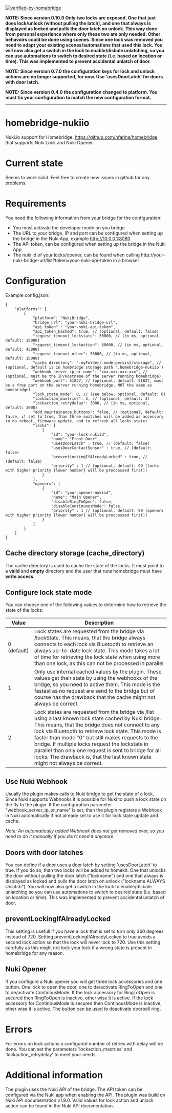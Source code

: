 [![verified-by-homebridge](https://badgen.net/badge/homebridge/verified/purple)](https://github.com/homebridge/homebridge/wiki/Verified-Plugins)

**NOTE: Since version 0.10.0 Only two locks are exposed. One that just does lock/unlock (without pulling the latch), and one that always is
displayed as locked and pulls the door latch on unlock. This way done from personal experience where only these two are only needed. Other behavoirs
could be done using scenes. Since one lock was removed you need to adapt your existing scenes/automations that used this lock. You will now also get a switch in
the lock to enable/disbale unlatching, so you can use automations to switch to desired state (i.e. based on location or time). This was implemented
to prevent accidental unlatch of door.**

**NOTE: Since version 0.7.0 the configuration keys for lock and unlock actions are no longer supported, for now. Use 'usesDoorLatch' for doors with door latch.**

**NOTE: Since version 0.4.0 the configuration changed to platform. You must fix your configuration to match the new configuration format.**

***
# homebridge-nukiio
Nuki.io support for Homebridge: https://github.com/nfarina/homebridge that supports Nuki Lock and Nuki Opener.

# Current state
Seems to work solid. Feel free to create new issues in github for any problems.

# Requirements
You need the following information from your bridge for the configuration:
- You must activate the developer mode on you bridge
- The URL to your bridge, IP and port can be configured when setting up the bridge in the Nuki App, example http://10.0.0.1:8080
- The API token, can be configured when setting up the bridge in the Nuki App
- The nuki id of your locks/opener, can be found when calling http://your-nuki-bridge-url/list?token=your-nuki-api-token in a browser

# Configuration
Example config.json:

    {
        "platforms": [
            {
                "platform": "NukiBridge",
                "bridge_url": "your-nuki-bridge-url",
                "api_token" : "your-nuki-api-token",
                "api_token_hashed": true, // (optional, default: false)
                "request_timeout_lockstate": 30000, // (in ms, optional, default: 15000)
                "request_timeout_lockaction": 60000, // (in ms, optional, default: 45000)
                "request_timeout_other": 30000, // (in ms, optional, default: 15000)
                "cache_directory": ".myFolder/.node-persist/storage", // (optional, default is in hombridge storage path '.homebridge-nukiio')
                "webhook_server_ip_or_name": "xxx.xxx.xxx.xxx", // (optional, must be the IP/Hostname of the server running homebridge)
                "webhook_port": 51827, // (optional, default: 51827, must be a free port on the server running homebridge, NOT the same as homebridge)
                "lock_state_mode": 0, // (see below, optional, default: 0)
                "lockaction_maxtries": 3, // (optional, default: 3)
                "lockaction_retrydelay": 3000, // (in ms, optional, default: 3000)
                "add_maintainance_buttons": false, // (optional, default: false, if set to true, than three switches will be added as accessory to do reboot, firmware update, and to refresh all locks state)
                "locks": [
                    {
                        "id": "your-lock-nukiid",
                        "name": "Front Door",
                        "usesDoorLatch" : true, // (default: false)
                        "usesDoorContactSensor" : true, // (default: false)
                        "preventLockingIfAlreadyLocked" : true, // (default: false)
                        "priority" : 1 // (optional, default: 99 [locks with higher priority {lower number} will be proccessed first])
                    }
                ],
                "openers": [
                    {
                        "id": "your-opener-nukiid",
                        "name": "Main Opener",
                        "disableRingToOpen": false,
                        "disableContinuousMode": false,
                        "priority" : 1 // (optional, default: 99 [openers with higher priority {lower number} will be proccessed first])
                    }
                ]
            }
        ]
    }

## Cache directory storage (cache_directory)
The cache directory is used to cache the state of the locks. It must point to a **valid** and **empty** directory and the user that runs homebridge must have **write access**.

## Configure lock state mode
You can choose one of the following values to determine how to retrieve the state of the locks:

|Value| Description|
|-|-|
|0 (default)| Lock states are requested from the bridge via /lockState. This means, that the bridge always connects to each lock via Bluetooth to retrieve an always up-to-date lock state. This mode takes a lot of time for retrieving the lock state when using more than one lock, as this can not be processed in parallel|
|1| Only use internal cached values by the plugin. These values get their state by using the webhooks of the bridge, so you need to active them. This mode is the fastest as no request are send to the bridge but of course has the drawback that the cache might not always be correct.|
|2| Lock states are requested from the bridge via /list using a last known lock state cached by Nuki bridge. This means, that the bridge does not connect to any lock via Bluetooth to retrieve lock state. This mode is faster than mode "0" but still makes requests to the bridge. If multiple locks request the lockstate in parallel than only one request is sent to bridge for all locks. The drawback is, that the last known state might not always be correct.|

## Use Nuki Webhook
Usually the plugin makes calls to Nuki bridge to get the state of a lock. Since Nuki supports Webhooks it is possible for Nuki to push a lock state on the fly to the plugin.
If the configuration parameter "webhook_server_ip_or_name" is set, than the plugin registers a Webhook in Nuki automatically if not already set to use it for lock state update and cache.

*Note: An automatically added Webhook does not get removed ever, so you need to do it manually if you don't need it anymore.*

## Doors with door latches
You can define if a door uses a door latch by setting 'usesDoorLatch' to true. If you do so, than two locks will be added to homekit. One that unlocks the door without
pulling the door latch ("lockname") and one that always is displayed as locked and pulls the door latch on unlock ("lockname ALWAYS Unlatch").
You will now also get a switch in the lock to enable/disbale unlatching so you can use automations to switch to desired state (i.e. based on location or time).
This was implemented to prevent accidental unlatch of door.

## preventLockingIfAlreadyLocked
This setting is usefull if you have a lock that is set to turn only 360 degrees instead of 720. Setting preventLockingIfAlreadyLocked to true avoids a second lock action so that the lock
will never lock to 720. Use this setting carefully as this might not lock your lock if a wrong state is present in homebridge for any reason.

## Nuki Opener
If you configure a Nuki opener you will get three lock accessories and one button. One lock to open the door, one to de/activate RingToOpen and one to de/activate ContinousMode.
If the lock accessory for RingToOpen is secured then RingToOpen is inactive, other wise it is active.
If the lock accessory for ContinousMode is secured then ContinousMode is inactive, other wise it is active.
The button can be used to deactivate doorbell ring.

# Errors
For errors on lock actions a configured number of retries with delay will be done. You can set the parameters 'lockaction_maxtries' and 'lockaction_retrydelay' to meet your needs.

# Additional information
The plugin uses the Nuki API of the bridge. The API token can be configured via the Nuki app when enabling the API.
The plugin was build on Nuki API documentation v1.9.0. Valid values for lock action and unlock action can be found in the Nuki API documentation.
